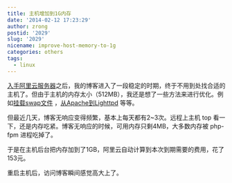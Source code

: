 ```yaml
---
title: 主机增加到1G内存
date: '2014-02-12 17:23:29'
author: zrong
postid: '2029'
slug: '2029'
nicename: improve-host-memory-to-1g
categories: others
tags:
  - linux
---
```


[入手阿里云服务器](https://blog.zengrong.net/post/1735.html)之后，我的博客进入了一段稳定的时期，终于不用到处找合适的主机了。但由于主机的内存太小（512MB），我还是想了一些方法来进行优化。例如[挂载swap文件](https://blog.zengrong.net/post/1763.html) ，[从Apache到Lighttpd](https://blog.zengrong.net/post/1786.html) 等等。

但最近几天，博客无响应变得频繁，基本上每天都有2\~3次。远程上主机 top 看一下，还是内存吃紧。博客无响应的时候，可用内存只剩4MB，大多数内存被 php-fpm 进程吃掉了。

于是在主机后台把内存加到了1GB，阿里云自动计算到本次到期需要的费用，花了153元。

重启主机后，访问博客瞬间感觉高大上了。

